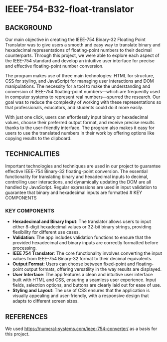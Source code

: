 # IEEE-754-B32-float-translator

## BACKGROUND

Our main objective in creating the IEEE-754 Binary-32 Floating Point Translator was to give users a smooth and easy way to translate binary and hexadecimal representations of floating-point numbers to their decimal counterparts. Through this project, we were able to explore each aspect of the IEEE-754 standard and develop an intuitive user interface for precise and effective floating-point number conversion.

The program makes use of three main technologies: HTML for structure, CSS for styling, and JavaScript for managing user interactions and DOM manipulations. The necessity for a tool to make the understanding and conversion of IEEE-754 floating-point numbers—which are frequently used in computer systems to represent real numbers—spurred the research. Our goal was to reduce the complexity of working with these representations so that professionals, educators, and students could do it more easily.

With just one click, users can effortlessly input binary or hexadecimal values, choose their preferred output format, and receive precise results thanks to the user-friendly interface. The program also makes it easy for users to use the translated numbers in their work by offering options like copying results to the clipboard.

## TECHNICALITIES

Important technologies and techniques are used in our project to guarantee effective IEEE-754 Binary-32 floating-point conversion. The essential functionality for translating binary and hexadecimal inputs to decimal, controlling user interactions, and dynamically updating the DOM are all handled by JavaScript. Regular expressions are used in input validation to guarantee that binary and hexadecimal inputs are formatted # KEY COMPONENTS

### KEY COMPONENTS
- **Hexadecimal and Binary Input**: The translator allows users to input either 8-digit hexadecimal values or 32-bit binary strings, providing flexibility for different use cases.
- **Validation**: The app includes validation functions to ensure that the provided hexadecimal and binary inputs are correctly formatted before processing.
- **IEEE 754 Translator**: The core functionality involves converting the input values from IEEE-754 Binary-32 format to their decimal equivalents.
- **Output Format**: Users can choose between fixed-point and floating-point output formats, offering versatility in the way results are displayed.
- **User Interface**: The app features a clean and intuitive user interface built with HTML and CSS, ensuring a seamless user experience. Input fields, selection options, and buttons are clearly laid out for ease of use.
- **Styling and Layout**: The use of CSS ensures that the application is visually appealing and user-friendly, with a responsive design that adapts to different screen sizes.

## REFERENCES

We used https://numeral-systems.com/ieee-754-converter/ as a basis for this project.


